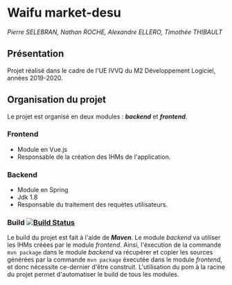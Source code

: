 # Waifu market-desu
_Pierre SELEBRAN, Nathan ROCHE, Alexandre ELLERO, Timothée THIBAULT_

## Présentation
Projet réalisé dans le cadre de l'UE IVVQ du M2 Développement Logiciel, années 2019-2020.

## Organisation du projet
Le projet est organisé en deux modules : _**backend**_ et _**frontend**_.

### Frontend
- Module en Vue.js 
- Responsable de la création des IHMs de l'application.

### Backend
- Module en Spring
- Jdk 1.8
- Responsable du traitement des requètes utilisateurs.

### Build [![Build Status](https://travis-ci.com/M2DL/ivvq-2020-project-patterns.svg?token=Pbvyy9xfyTq17MRdnncR&branch=master)](https://travis-ci.com/M2DL/ivvq-2020-project-patterns)
Le build du projet est fait à l'aide de _**Maven**_.
Le module _backend_ va utiliser les IHMs créées par le module _frontend_. Ainsi, l'éxecution de la commande `mvn package` dans le module _backend_ va récupérer et copier les sources générées par la commande `mvn package` éxecutée dans le module _frontend_, et donc nécessite ce-dernier d'être construit.
L'utilisation du pom à la racine du projet permet d'automatiser le build de tous les modules.